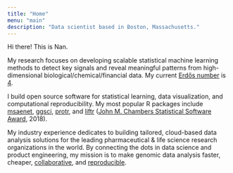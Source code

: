 ```yaml
---
title: "Home"
menu: "main"
description: "Data scientist based in Boston, Massachusetts."
---
```


Hi there! This is Nan.

My research focuses on developing scalable statistical machine learning
methods to detect key signals and reveal meaningful patterns from
high-dimensional biological/chemical/financial data.
My current [Erdős number](https://en.wikipedia.org/wiki/Erd%C5%91s_number) is
[4](https://mathscinet.ams.org/mathscinet/collaborationFiltered.html?group_target=189017&group_source=1129576).

I build open source software for statistical learning,
data visualization, and computational reproducibility.
My most popular R packages include [msaenet](https://nanx.me/msaenet/),
[ggsci](https://nanx.me/ggsci/), [protr](https://nanx.me/protr/),
and [liftr](https://liftr.me/)
([John M. Chambers Statistical Software Award](http://stat-computing.org/awards/jmc/index.html), 2018).

My industry experience dedicates to building tailored, cloud-based
data analysis solutions for the leading pharmaceutical & life science
research organizations in the world.
By connecting the dots in data science and product engineering,
my mission is to make genomic data analysis faster, cheaper,
[collaborative](https://nanx.me/talks/#talk-bostonbiocmeetup),
and [reproducible](https://nanx.me/talks/#poster-dockflow).

